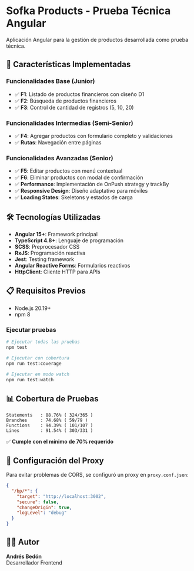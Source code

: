 # Sofka Products - Prueba Técnica Angular

Aplicación Angular para la gestión de productos desarrollada como prueba técnica.

## 🚀 Características Implementadas

### Funcionalidades Base (Junior)

- ✅ **F1**: Listado de productos financieros con diseño D1
- ✅ **F2**: Búsqueda de productos financieros
- ✅ **F3**: Control de cantidad de registros (5, 10, 20)

### Funcionalidades Intermedias (Semi-Senior)

- ✅ **F4**: Agregar productos con formulario completo y validaciones
- ✅ **Rutas**: Navegación entre páginas

### Funcionalidades Avanzadas (Senior)

- ✅ **F5**: Editar productos con menú contextual
- ✅ **F6**: Eliminar productos con modal de confirmación
- ✅ **Performance**: Implementación de OnPush strategy y trackBy
- ✅ **Responsive Design**: Diseño adaptativo para móviles
- ✅ **Loading States**: Skeletons y estados de carga

## 🛠️ Tecnologías Utilizadas

- **Angular 15+**: Framework principal
- **TypeScript 4.8+**: Lenguaje de programación
- **SCSS**: Preprocesador CSS
- **RxJS**: Programación reactiva
- **Jest**: Testing framework
- **Angular Reactive Forms**: Formularios reactivos
- **HttpClient**: Cliente HTTP para APIs

## 📋 Requisitos Previos

- Node.js 20.19+
- npm 8

### Ejecutar pruebas

```bash
# Ejecutar todas las pruebas
npm test

# Ejecutar con cobertura
npm run test:coverage

# Ejecutar en modo watch
npm run test:watch
```

## 📊 Cobertura de Pruebas

```
Statements   : 88.76% ( 324/365 )
Branches     : 74.68% ( 59/79 )
Functions    : 94.39% ( 101/107 )
Lines        : 91.54% ( 303/331 )
```

✅ **Cumple con el mínimo de 70% requerido**

## 🔧 Configuración del Proxy

Para evitar problemas de CORS, se configuró un proxy en `proxy.conf.json`:

```json
{
  "/bp/*": {
    "target": "http://localhost:3002",
    "secure": false,
    "changeOrigin": true,
    "logLevel": "debug"
  }
}
```

## 👨‍💻 Autor

**Andrés Bedón**  
Desarrollador Frontend
